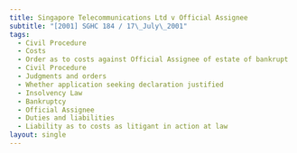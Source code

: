 ```yaml
---
title: Singapore Telecommunications Ltd v Official Assignee
subtitle: "[2001] SGHC 184 / 17\_July\_2001"
tags:
  - Civil Procedure
  - Costs
  - Order as to costs against Official Assignee of estate of bankrupt
  - Civil Procedure
  - Judgments and orders
  - Whether application seeking declaration justified
  - Insolvency Law
  - Bankruptcy
  - Official Assignee
  - Duties and liabilities
  - Liability as to costs as litigant in action at law
layout: single
---
```


